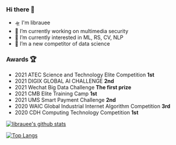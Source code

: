 ### Hi there 👋

- 🛸 I'm librauee
- 🚀 I’m currently working on multimedia security
- 🚅 I’m currently interested in ML, RS, CV, NLP
- 🛵 I’m a new competitor of data science


### Awards 🏆

- 2021 ATEC Science and Technology Elite Competition **1st** 
- 2021 DIGIX GLOBAL AI CHALLENGE **2nd**
- 2021 Wechat Big Data Challenge **The first prize**
- 2021 CMB Elite Training Camp **1st**
- 2021 UMS Smart Payment Challenge **2nd**
- 2020 WAIC Global Industrial Internet Algorithm Competition **3rd**
- 2020 CDH Computing Technology Competition **1st**

[![librauee's github stats](https://github-readme-stats.vercel.app/api?username=librauee&show_icons=true)](https://github.com/anuraghazra/github-readme-stats)

[![Top Langs](https://github-readme-stats.vercel.app/api/top-langs/?username=librauee&layout=compact)](https://github.com/anuraghazra/github-readme-stats)
